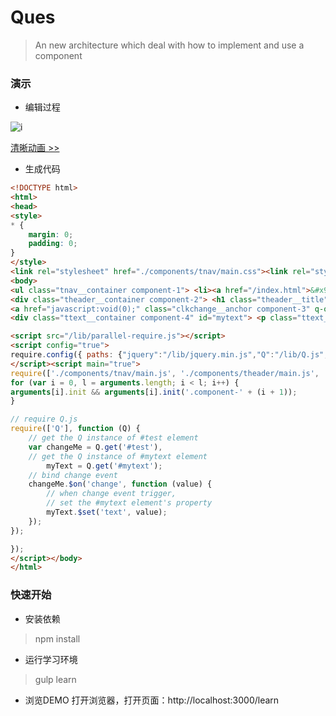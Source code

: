 Ques
====

> An new architecture which deal with how to implement and use a component

### 演示

* 编辑过程

![i](https://cloud.githubusercontent.com/assets/2239584/5889955/d24e8814-a47b-11e4-9a6e-0b2abf03b14c.gif)

[清晰动画 >>](https://cloud.githubusercontent.com/assets/2239584/5889906/bf180eac-a479-11e4-9564-0a9d8da22793.gif)

* 生成代码

```html
<!DOCTYPE html>
<html>
<head>
<style>
* {
    margin: 0;
    padding: 0;
}
</style>
<link rel="stylesheet" href="./components/tnav/main.css"><link rel="stylesheet" href="./components/theader/main.css"><link rel="stylesheet" href="./components/clkchange/main.css"><link rel="stylesheet" href="./components/ttext/main.css"></head>
<body>
<ul class="tnav__container component-1"> <li><a href="/index.html">&#x9759;&#x6001;&#x7ED1;&#x5B9A;</a></li> <li><a href="/todomvc.html">todoMVC</a></li> <li><a href="/client.html" target="_blank">&#x9F50;&#x9F50;</a></li></ul>
<div class="theader__container component-2"> <h1 class="theader__title" q-text="title">Ques</h1> <p class="theader__text" q-text="text">Hello world</p></div>
<a href="javascript:void(0);" class="clkchange__anchor component-3" q-on="click: setMessage" q-text="message" id="test">change me</a>
<div class="ttext__container component-4" id="mytext"> <p class="ttext__text" q-text="text | capitalize"></p></div>

<script src="/lib/parallel-require.js"></script>
<script config="true">
require.config({ paths: {"jquery":"/lib/jquery.min.js","Q":"/lib/Q.js","filters":"/lib/cjs/filters.js","utils":"/lib/cjs/utils.js","commonapi":"/lib/commonapi.js","jquery.contextMenu":"/lib/jquery.contextMenu.js"}});
</script><script main="true">
require(['./components/tnav/main.js', './components/theader/main.js', './components/clkchange/main.js', './components/ttext/main.js'], function () {
for (var i = 0, l = arguments.length; i < l; i++) {
arguments[i].init && arguments[i].init('.component-' + (i + 1));
}

// require Q.js
require(['Q'], function (Q) {
    // get the Q instance of #test element
    var changeMe = Q.get('#test'),
    // get the Q instance of #mytext element
        myText = Q.get('#mytext');
    // bind change event
    changeMe.$on('change', function (value) {
        // when change event trigger,
        // set the #mytext element's property
        myText.$set('text', value);
    });
});

});
</script></body>
</html>
```

### 快速开始

* 安装依赖
> npm install

* 运行学习环境
> gulp learn

* 浏览DEMO
打开浏览器，打开页面：http://localhost:3000/learn
